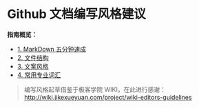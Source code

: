 # Github 文档编写风格建议

**指南概览：**

- [1. MarkDown 五分钟速成](markdown.md)
- [2. 文件结构](toc-struct.md)
- [3. 文案风格](copywriting-guide.md)
- [4. 常用专业词汇](glossary.md)

> 编写风格起草借鉴于极客学院 WIKI，在此进行感谢：<http://wiki.jikexueyuan.com/project/wiki-editors-guidelines>